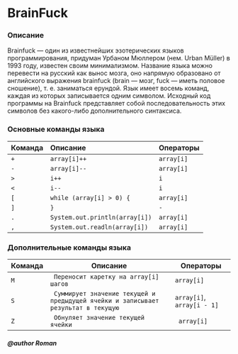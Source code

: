 # BrainFuck

### Описание
Brainfuck — один из известнейших эзотерических языков 
программирования, придуман Урбаном Мюллером 
(нем. Urban Müller) в 1993 году, известен своим 
минимализмом. Название языка можно перевести на 
русский как вынос мозга, оно напрямую образовано от 
английского выражения brainfuck 
(brain — мозг, fuck — иметь половое сношение), 
т. е. заниматься ерундой. Язык имеет восемь команд, 
каждая из которых записывается одним символом. 
Исходный код программы на Brainfuck представляет 
собой последовательность этих символов без какого-либо 
дополнительного синтаксиса.

### Основные команды языка

| Команда | Описание               | Операторы |
|---------|:------------------------|:-----------|
|`+`|`array[i]++`|`array[i]`|
|`-`|`array[i]--`|`array[i]`|
|`>`|`i++`| `i`|
|`<`|`i--`| `i`|
|`[`|`while (array[i] > 0) {`|`array[i]`|
|`]`|`}`|`-`|
|`.`| `System.out.println(array[i])`|`array[i]`|
|`,`| `System.out.readln(array[i])`|`array[i]`|

### Дополнительные команды языка

| Команда | Описание               | Операторы |
|---------|------------------------|-----------|
|`M`|` Переносит каретку на array[i] шагов`|`array[i]`|
|`S`|` Суммирует значение текущей и предыдущей ячейки и записывает результат в текущую`|`array[i]`, `array[i - 1]`|
|`Z`|` Обнуляет значение текущей ячейки`|` array[i]`|

##### @author Roman